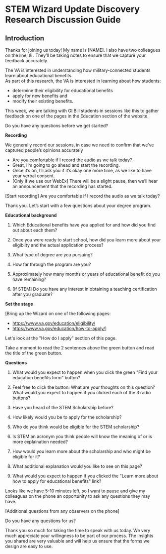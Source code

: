 # STEM Wizard Update Discovery Research Discussion Guide 

## Introduction 

Thanks for joining us today! My name is [NAME]. I also have two colleagues on the line, <Name> & <Name>.  They’ll be taking notes to ensure that we capture your feedback accurately. 

The VA is interested in understanding how military-connected students learn about educational benefits.  
As part of this research, the VA is interested in learning about how students:   
- determine their eligibility for educational benefits
- apply for new benefits and 
- modify their existing benefits.  

This week, we are talking with GI Bill students in sessions like this to gather feedback on one of the pages in the Education section of the website.

Do you have any questions before we get started?

**Recording**

We generally record our sessions, in case we need to confirm that we’ve captured people’s opinions accurately
- Are you comfortable if I record the audio as we talk today? 
-	Great, I’m going to go ahead and start the recording.
-	Once it’s on, I’ll ask you if it’s okay one more time, as we like to have your verbal consent.  
- [Only if we use our WebEx] There will be a slight pause, then we’ll hear an announcement that the recording has started. 

[Start recording]
Are you comfortable if I record the audio as we talk today? 

Thank you. Let’s start with a few questions about your degree program.

**Educational background**

1.	Which Educational benefits have you applied for and how did you find out about each them?  

2.	Once you were ready to start school, how did you learn more about your eligibilty and the actual application process?

3.	What type of degree are you pursuing?

4.	How far through the program are you?

5.	Approximately how many months or years of educational benefit do you have remaining?

6.	[If STEM] Do you have any interest in obtaining a teaching certification after you graduate?


**Set the stage**

[Bring up the Wizard on one of the following pages:
- https://www.va.gov/education/eligibility/
- https://www.va.gov/education/how-to-apply/]

Let's look at the "How do I apply" section of this page.

Take a moment to read the 2 sentences above the green button and read the title of the green button.

**Questions**
1.	What would you expect to happen when you click the green "Find your education benefits form" button?

2.	Feel free to click the button.  What are your thoughts on this question? What would you expect to happen if you clicked each of the 3 radio buttons?

4.  Have you heard of the STEM Scholarship before?

5.  How likely would you be to apply for the scholarship?

5.  Who do you think would be eligible for the STEM scholarship?

6.  Is STEM an acronym you think people will know the meaning of or is more explaination needed? 

7. How would you learn more about the scholarship and who might be eligible for it? 

7.  What additional explanation would you like to see on this page?

8.	What would you expect to happen if you clicked the "Learn more about how to apply for educational benefits" link?


Looks like we have 5-10 minutes left, so I want to pause and give my colleagues on the phone an opportunity to ask any questions they may have.

[Additional questions from any observers on the phone]

Do you have any questions for us?

Thank you so much for taking the time to speak with us today. We very much appreciate your willingness to be part of our process.  The insights you shared are very valuable and will help us ensure that the forms we design are easy to use.
